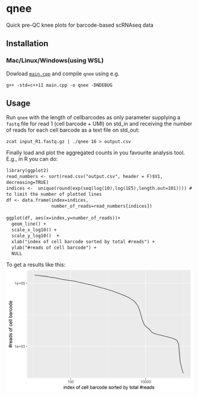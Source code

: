 # qnee
Quick pre-QC knee plots for barcode-based scRNAseq data

## Installation
### Mac/Linux/Windows(using WSL)
Dowload [`main.cpp`](main.cpp) and compile `qnee` using e.g. 
````
g++ -std=c++11 main.cpp -o qnee -DNDEBUG
````
## Usage
Run `qnee` with the length of cellbarcodes as only parameter supplying a `fastq` file for read 1 (cell barcode + UMI) on std_in and receiving the number of reads for each cell barcode as a text file on std_out:
````
zcat input_R1.fastq.gz | ./qnee 16 > output.csv
````
Finally load and plot the aggregated counts in you favourite analysis tool. E.g., in R you can do:
```
library(ggplot2)
read_numbers <- sort(read.csv("output.csv", header = F)$V1, decreasing=TRUE)
indices <-  unique(round(exp(seq(log(10),log(1E5),length.out=101)))) # to limit the number of plotted lines
df <- data.frame(index=indices, 
                 number_of_reads=read_numbers[indices])

ggplot(df, aes(x=index,y=number_of_reads))+
  geom_line() + 
  scale_x_log10() +
  scale_y_log10()  +
  xlab("index of cell barcode sorted by total #reads") +
  ylab("#reads of cell barcode") +
  NULL
```
To get a results like this:
![Alt text](example/qnee_plot_simple.png?raw=true "Simple knee plot produced with qnee and ggplot2")

